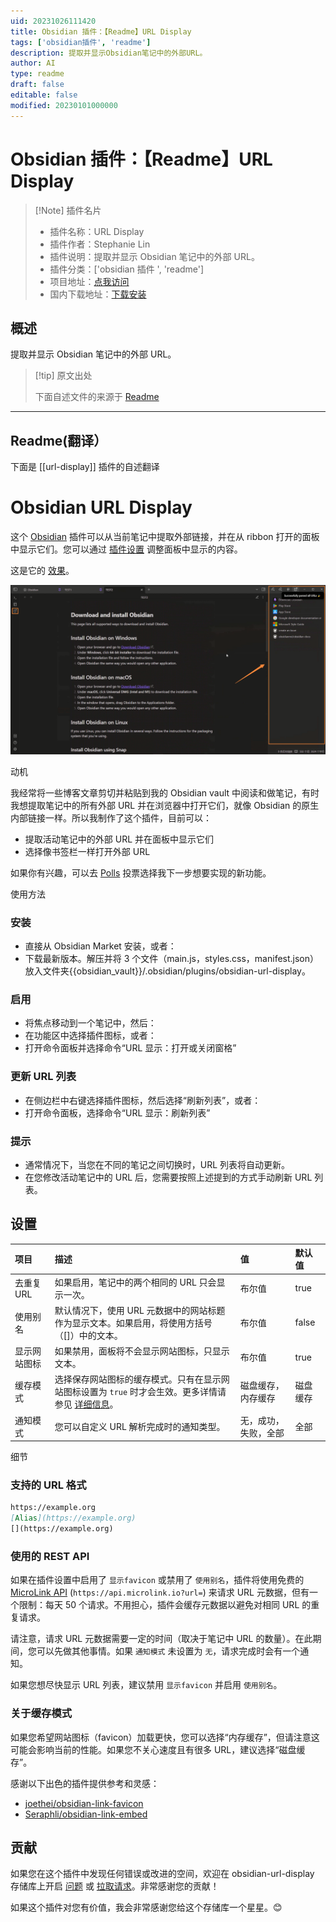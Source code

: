 ```yaml
---
uid: 20231026111420
title: Obsidian 插件：【Readme】URL Display
tags: ['obsidian插件', 'readme']
description: 提取并显示Obsidian笔记中的外部URL。
author: AI
type: readme
draft: false
editable: false
modified: 20230101000000
---
```


# Obsidian 插件：【Readme】URL Display

> [!Note] 插件名片
> - 插件名称：URL Display
> - 插件作者：Stephanie Lin
> - 插件说明：提取并显示 Obsidian 笔记中的外部 URL。
> - 插件分类：['obsidian 插件 ', 'readme']
> - 项目地址：[点我访问](https://github.com/lin-stephanie/obsidian-url-display)
> - 国内下载地址：[下载安装](https://pkmer.cn/products/plugin/pluginMarket/?url-display)

## 概述

提取并显示 Obsidian 笔记中的外部 URL。

> [!tip] 原文出处
>
>下面自述文件的来源于 [Readme](https://ghproxy.net/https://raw.githubusercontent.com/lin-stephanie/obsidian-url-display/main/README.md)

---

## Readme(翻译）

下面是 [[url-display]] 插件的自述翻译

# Obsidian URL Display

这个 [Obsidian](https://obsidian.md/) 插件可以从当前笔记中提取外部链接，并在从 ribbon 打开的面板中显示它们。您可以通过 [插件设置](#settings) 调整面板中显示的内容。

这是它的 [效果](https://youtu.be/w5nlhg8Bq-0)。

![演示](https://github.com/lin-stephanie/obsidian-url-display/blob/main/docs/demo.png)

动机

我经常将一些博客文章剪切并粘贴到我的 Obsidian vault 中阅读和做笔记，有时我想提取笔记中的所有外部 URL 并在浏览器中打开它们，就像 Obsidian 的原生内部链接一样。所以我制作了这个插件，目前可以：

- 提取活动笔记中的外部 URL 并在面板中显示它们
- 选择像书签栏一样打开外部 URL

如果你有兴趣，可以去 [Polls](https://github.com/lin-stephanie/obsidian-url-display/discussions/1) 投票选择我下一步想要实现的新功能。

使用方法

### 安装

- 直接从 Obsidian Market 安装，或者：
- 下载最新版本。解压并将 3 个文件（main.js，styles.css，manifest.json）放入文件夹{{obsidian_vault}}/.obsidian/plugins/obsidian-url-display。

### 启用

- 将焦点移动到一个笔记中，然后：
- 在功能区中选择插件图标，或者：
- 打开命令面板并选择命令“URL 显示：打开或关闭窗格”

### 更新 URL 列表

- 在侧边栏中右键选择插件图标，然后选择“刷新列表”，或者：
- 打开命令面板，选择命令“URL 显示：刷新列表”

### 提示

- 通常情况下，当您在不同的笔记之间切换时，URL 列表将自动更新。
- 在您修改活动笔记中的 URL 后，您需要按照上述提到的方式手动刷新 URL 列表。

## 设置

|        项目                               |        描述                                                                                                                                                                                                                                   |     值                                    |        默认值             |
|:------------------------------------------|:-----------------------------------------------------------------------------------------------------------------------------------------------------------------------------------------------------------------------------------------------------|:---------------------------------------------|:---------------------------|
|        去重复 URL                   |       如果启用，笔记中的两个相同的 URL 只会显示一次。                                                                                                                                                                                    |     布尔值                                  |        true               |
|        使用别名                          |        默认情况下，使用 URL 元数据中的网站标题作为显示文本。如果启用，将使用方括号（[]）中的文本。                                                                                                              |     布尔值                                  |        false                |
|       显示网站图标                        |       如果禁用，面板将不会显示网站图标，只显示文本。                                                                                                                                                                            |     布尔值                                  |        true                |
|        缓存模式                         |        选择保存网站图标的缓存模式。只有在显示网站图标设置为 `true` 时才会生效。更多详情请参见 [详细信息](#about-cache-mode)。                                                                                                                                    |     磁盘缓存，内存缓存                 |        磁盘缓存          |
|      通知模式                          |      您可以自定义 URL 解析完成时的通知类型。                                                                                                                                                                          |     无，成功，失败，全部&nbsp;     |      全部                  |

细节

### 支持的 URL 格式

```md
https://example.org
[Alias](https://example.org)
[](https://example.org)
```

### 使用的 REST API

如果在插件设置中启用了 `显示favicon` 或禁用了 `使用别名`，插件将使用免费的 [MicroLink API](https://microlink.io) (`https://api.microlink.io?url=`) 来请求 URL 元数据，但有一个限制：每天 50 个请求。不用担心，插件会缓存元数据以避免对相同 URL 的重复请求。

请注意，请求 URL 元数据需要一定的时间（取决于笔记中 URL 的数量）。在此期间，您可以先做其他事情。如果 `通知模式` 未设置为 `无`，请求完成时会有一个通知。

如果您想尽快显示 URL 列表，建议禁用 `显示favicon` 并启用 `使用别名`。

### 关于缓存模式

如果您希望网站图标（favicon）加载更快，您可以选择“内存缓存”，但请注意这可能会影响当前的性能。如果您不关心速度且有很多 URL，建议选择“磁盘缓存”。

感谢以下出色的插件提供参考和灵感：

- [joethei/obsidian-link-favicon](https://github.com/joethei/obsidian-link-favicon)
- [Seraphli/obsidian-link-embed](https://github.com/Seraphli/obsidian-link-embed)

## 贡献

如果您在这个插件中发现任何错误或改进的空间，欢迎在 obsidian-url-display 存储库上开启 [问题](https://github.com/lin-stephanie/obsidian-url-display/issues) 或 [拉取请求](https://github.com/lin-stephanie/obsidian-url-display/pulls)。非常感谢您的贡献！

如果这个插件对您有价值，我会非常感谢您给这个存储库一个星星。😊

